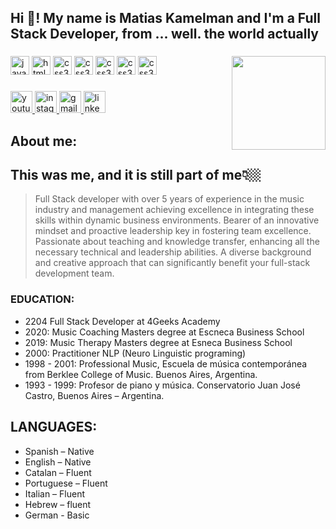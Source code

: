 <h2 align="left">Hi 👋! My name is Matias Kamelman and I'm a Full Stack Developer, from ... well. the world actually</h2>

###

<img align="right" height="150" src="https://www.visionnaire.com.br/en/dbimages/visionnaire-blog-star-wars-programming-yoda1_16492_img.jpg"  />

###

<div align="left">
  <img src="https://cdn.jsdelivr.net/gh/devicons/devicon/icons/javascript/javascript-original.svg" height="30" alt="javascript logo"  />
  <img src="https://cdn.jsdelivr.net/gh/devicons/devicon/icons/html5/html5-original.svg" height="30" alt="html5 logo"  />
  <img src="https://cdn.jsdelivr.net/gh/devicons/devicon/icons/css3/css3-original.svg" height="30" alt="css3 logo"  />
  <img src="https://user-images.githubusercontent.com/25181517/192108374-8da61ba1-99ec-41d7-80b8-fb2f7c0a4948.png" height="30" alt="css3 logo"  />
  <img src="https://user-images.githubusercontent.com/25181517/183898054-b3d693d4-dafb-4808-a509-bab54cf5de34.png" height="30" alt="css3 logo"  />
  <img src="https://user-images.githubusercontent.com/25181517/187955005-f4ca6f1a-e727-497b-b81b-93fb9726268e.png" height="30" alt="css3 logo"  />
  <img src="https://user-images.githubusercontent.com/25181517/183897015-94a058a6-b86e-4e42-a37f-bf92061753e5.png" height="30" alt="css3 logo"  />


###

<div align="left">
  <a href="https://www.youtube.com/kamelmat" target="_blank">
    <img src="https://img.shields.io/static/v1?message=Youtube&logo=youtube&label=&color=FF0000&logoColor=white&labelColor=&style=for-the-badge" height="35" alt="youtube logo"  />
  </a>
  <a href="https://www.instagram.com/matiaskamelman/" target="_blank">
    <img src="https://img.shields.io/static/v1?message=Instagram&logo=instagram&label=&color=E4405F&logoColor=white&labelColor=&style=for-the-badge" height="35" alt="instagram logo"  />
  </a>
  <a href="kamelmat@gmail.com" target="_blank">
    <img src="https://img.shields.io/static/v1?message=Gmail&logo=gmail&label=&color=D14836&logoColor=white&labelColor=&style=for-the-badge" height="35" alt="gmail logo"  />
  </a>
  <a href="https://www.linkedin.com/in/matias-kamelman-42700721/" target="_blank">
    <img src="https://img.shields.io/static/v1?message=LinkedIn&logo=linkedin&label=&color=0077B5&logoColor=white&labelColor=&style=for-the-badge" height="35" alt="linkedin logo"  />
  </a>
</div>



## About me:

## This was me, and it is still part of me👇🏼
>Full Stack developer with over 5 years of experience in the music industry and management achieving excellence in integrating these skills within dynamic business environments. Bearer of an innovative mindset and proactive leadership key in fostering team excellence. Passionate about teaching and knowledge transfer, enhancing all the necessary technical and leadership abilities. A diverse background and creative approach that can significantly benefit your full-stack development team.

### EDUCATION:
- 2204 Full Stack Developer at 4Geeks Academy
- 2020: Music Coaching Masters degree at Escneca Business School
- 2019: Music Therapy Masters degree at Esneca Business School
- 2000: Practitioner NLP (Neuro Linguistic programing)
- 1998 - 2001: Professional Music, Escuela de música contemporánea from Berklee College of Music. Buenos Aires, Argentina.
- 1993 - 1999: Profesor de piano y música. Conservatorio Juan José Castro, Buenos Aires – Argentina.




## LANGUAGES:
- Spanish – Native 
- English – Native 
- Catalan – Fluent 
- Portuguese – Fluent 
- Italian – Fluent 
- Hebrew – fluent 
- German - Basic


